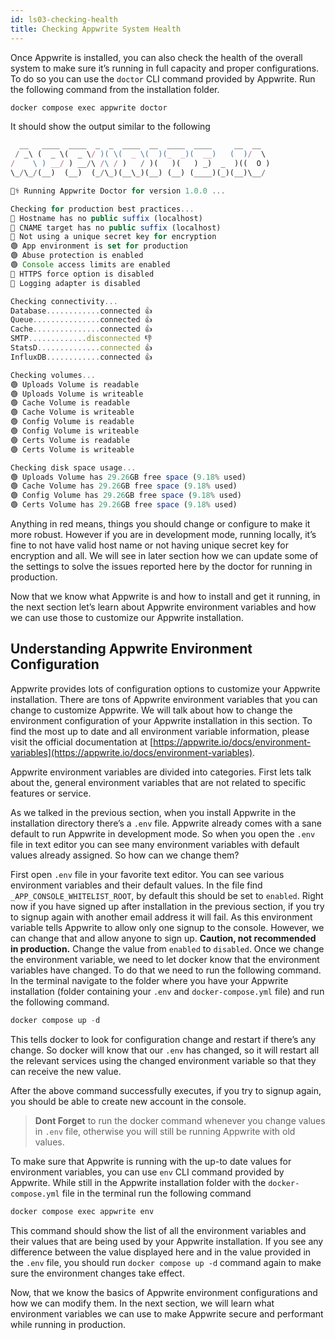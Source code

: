 ```yaml
---
id: ls03-checking-health
title: Checking Appwrite System Health
---
```


Once Appwrite is installed, you can also check the health of the overall system to make sure it’s running in full capacity and proper configurations. To do so you can use the `doctor` CLI command provided by Appwrite. Run the following command from the installation folder.

```jsx
docker compose exec appwrite doctor
```

It should show the output similar to the following

```jsx
  __   ____  ____  _  _  ____  __  ____  ____     __  __
 / _\ (  _ \(  _ \/ )( \(  _ \(  )(_  _)(  __)   (  )/  \
/    \ ) __/ ) __/\ /\ / )   / )(   )(   ) _)  _  )((  O )
\_/\_/(__)  (__)  (_/\_)(__\_)(__) (__) (____)(_)(__)\__/

👩‍⚕️ Running Appwrite Doctor for version 1.0.0 ...

Checking for production best practices...
🔴 Hostname has no public suffix (localhost)
🔴 CNAME target has no public suffix (localhost)
🔴 Not using a unique secret key for encryption
🟢 App environment is set for production
🟢 Abuse protection is enabled
🟢 Console access limits are enabled
🔴 HTTPS force option is disabled
🔴 Logging adapter is disabled

Checking connectivity...
Database............connected 👍
Queue...............connected 👍
Cache...............connected 👍
SMTP.............disconnected 👎
StatsD..............connected 👍
InfluxDB............connected 👍

Checking volumes...
🟢 Uploads Volume is readable
🟢 Uploads Volume is writeable
🟢 Cache Volume is readable
🟢 Cache Volume is writeable
🟢 Config Volume is readable
🟢 Config Volume is writeable
🟢 Certs Volume is readable
🟢 Certs Volume is writeable

Checking disk space usage...
🟢 Uploads Volume has 29.26GB free space (9.18% used)
🟢 Cache Volume has 29.26GB free space (9.18% used)
🟢 Config Volume has 29.26GB free space (9.18% used)
🟢 Certs Volume has 29.26GB free space (9.18% used)
```

Anything in red means, things you should change or configure to make it more robust. However if you are in development mode, running locally, it’s fine to not have valid host name or not having unique secret key for encryption and all. We will see in later section how we can update some of the settings to solve the issues reported here by the doctor for running in production.

Now that we know what Appwrite is and how to install and get it running, in the next section let’s learn about Appwrite environment variables and how we can use those to customize our Appwrite installation.

## Understanding Appwrite Environment Configuration

Appwrite provides lots of configuration options to customize your Appwrite installation. There are tons of Appwrite environment variables that you can change to customize Appwrite. We will talk about how to change the environment configuration of your Appwrite installation in this section. To find the most up to date and all environment variable information, please visit the official documentation at [https://appwrite.io/docs/environment-variables](https://appwrite.io/docs/environment-variables).

Appwrite environment variables are divided into categories. First lets talk about the, general environment variables that are not related to specific features or service.

As we talked in the previous section, when you install Appwrite in the installation directory there’s a `.env` file. Appwrite already comes with a sane default to run Appwrite in development mode. So when you open the `.env` file in text editor you can see many environment variables with default values already assigned. So how can we change them?

First open `.env` file in your favorite text editor. You can see various environment variables and their default values. In the file find `_APP_CONSOLE_WHITELIST_ROOT`, by default this should be set to `enabled`. Right now if you have signed up after installation in the previous section, if you try to signup again with another email address it will fail. As this environment variable tells Appwrite to allow only one signup to the console. However, we can change that and allow anyone to sign up. **Caution, not recommended in production.** Change the value from `enabled` to `disabled`. Once we change the environment variable, we need to let docker know that the environment variables have changed. To do that we need to run the following command. In the terminal navigate to the folder where you have your Appwrite installation (folder containing your `.env` and `docker-compose.yml` file) and run the following command.

```jsx
docker compose up -d
```

This tells docker to look for configuration change and restart if there’s any change. So docker will know that our `.env` has changed, so it will restart all the relevant services using the changed environment variable so that they can receive the new value.

After the above command successfully executes, if you try to signup again, you should be able to create new account in the console.

> **Dont Forget** to run the docker command whenever you change values in `.env` file, otherwise you will still be running Appwrite with old values.

To make sure that Appwrite is running with the up-to date values for environment variables, you can use `env` CLI command provided by Appwrite. While still in the Appwrite installation folder with the `docker-compose.yml` file in the terminal run the following command

```jsx
docker compose exec appwrite env
```

This command should show the list of all the environment variables and their values that are being used by your Appwrite installation. If you see any difference between the value displayed here and in the value provided in the `.env` file, you should run `docker compose up -d` command again to make sure the environment changes take effect.

Now, that we know the basics of Appwrite environment configurations and how we can modify them. In the next section, we will learn what environment variables we can use to make Appwrite secure and performant while running in production.
